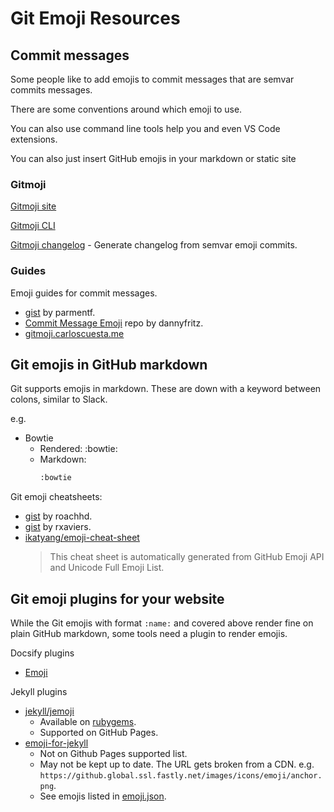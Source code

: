 # Git Emoji Resources


## Commit messages

Some people like to add emojis to commit messages that are semvar commits messages.

There are some conventions around which emoji to use.

You can also use command line tools help you and even VS Code extensions.

You can also just insert GitHub emojis in your markdown or static site

### Gitmoji

[Gitmoji site](https://gitmoji.carloscuesta.me/)

[Gitmoji CLI](https://github.com/carloscuesta/gitmoji-cli)

[Gitmoji changelog](https://github.com/frinyvonnick/gitmoji-changelog) - Generate changelog from semvar emoji commits.

### Guides

Emoji guides for commit messages.

- [gist](https://gist.github.com/parmentf/035de27d6ed1dce0b36a) by parmentf.
- [Commit Message Emoji](https://github.com/dannyfritz/commit-message-emoji) repo by dannyfritz.
- [gitmoji.carloscuesta.me](https://gitmoji.carloscuesta.me)


## Git emojis in GitHub markdown

Git supports emojis in markdown. These are down with a keyword between colons, similar to Slack. 

e.g.

- Bowtie
    - Rendered: :bowtie:
    - Markdown:
        ```markdown
        :bowtie
        ```

Git emoji cheatsheets:

- [gist](https://gist.github.com/roachhd/1f029bd4b50b8a524f3c) by roachhd.
- [gist](https://gist.github.com/rxaviers/7360908) by rxaviers.
- [ikatyang/emoji-cheat-sheet](https://github.com/ikatyang/emoji-cheat-sheet)
    > This cheat sheet is automatically generated from GitHub Emoji API and Unicode Full Emoji List.


## Git emoji plugins for your website

While the Git emojis with format `:name:` and covered above render fine on plain GitHub markdown, some tools need a plugin to render emojis. 

Docsify plugins

- [Emoji](https://docsify.now.sh/en/plugins?id=emoji)

Jekyll plugins 

- [jekyll/jemoji](https://github.com/jekyll/jemoji)
    - Available on [rubygems](https://rubygems.org/gems/jemoji/).
    - Supported on GitHub Pages.
- [emoji-for-jekyll](https://rubygems.org/gems/emoji_for_jekyll)
    - Not on Github Pages supported list.
    - May not be kept up to date. The URL gets broken from a CDN. e.g. `https://github.global.ssl.fastly.net/images/icons/emoji/anchor.png`.
    - See emojis listed in [emoji.json](https://github.com/yihangho/emoji-for-jekyll/blob/master/lib/emoji.json).
